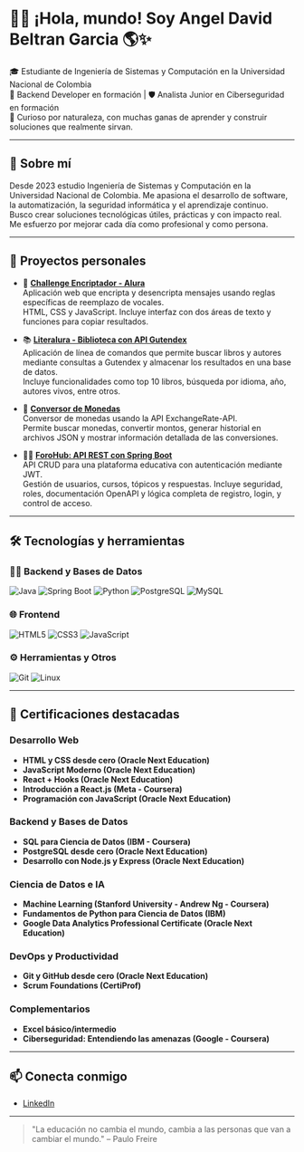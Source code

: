 # 👨‍💻 ¡Hola, mundo! Soy Angel David Beltran Garcia 🌎✨

🎓 Estudiante de Ingeniería de Sistemas y Computación en la Universidad Nacional de Colombia  
🔧 Backend Developer en formación | 🛡️ Analista Junior en Ciberseguridad en formación  
🧠 Curioso por naturaleza, con muchas ganas de aprender y construir soluciones que realmente sirvan.

---

## 🚀 Sobre mí

Desde 2023 estudio Ingeniería de Sistemas y Computación en la Universidad Nacional de Colombia. Me apasiona el desarrollo de software, la automatización, la seguridad informática y el aprendizaje continuo.  
Busco crear soluciones tecnológicas útiles, prácticas y con impacto real. Me esfuerzo por mejorar cada día como profesional y como persona.

---

## 🧪 Proyectos personales

- 🔐 **[Challenge Encriptador - Alura](https://github.com/anbeld12/Challenge-Encriptador-Alura)**  
  Aplicación web que encripta y desencripta mensajes usando reglas específicas de reemplazo de vocales.  
  HTML, CSS y JavaScript. Incluye interfaz con dos áreas de texto y funciones para copiar resultados.

- 📚 **[Literalura - Biblioteca con API Gutendex](https://github.com/anbeld12/Challenge-Literalura_BackEnd)**  
  Aplicación de línea de comandos que permite buscar libros y autores mediante consultas a Gutendex y almacenar los resultados en una base de datos.  
  Incluye funcionalidades como top 10 libros, búsqueda por idioma, año, autores vivos, entre otros.

- 💱 **[Conversor de Monedas](https://github.com/anbeld12/Challenge-ConversorDeMonedas_BackEnd)**  
  Conversor de monedas usando la API ExchangeRate-API.  
  Permite buscar monedas, convertir montos, generar historial en archivos JSON y mostrar información detallada de las conversiones.

- 🧑‍🏫 **[ForoHub: API REST con Spring Boot](https://github.com/anbeld12/Challenge-ForoHub_BackEnd)**  
  API CRUD para una plataforma educativa con autenticación mediante JWT.  
  Gestión de usuarios, cursos, tópicos y respuestas. Incluye seguridad, roles, documentación OpenAPI y lógica completa de registro, login, y control de acceso.

---

## 🛠️ Tecnologías y herramientas

### 🧑‍💻 Backend y Bases de Datos
![Java](https://img.shields.io/badge/-Java-007396?style=flat&logo=java&logoColor=fff)
![Spring Boot](https://img.shields.io/badge/-Spring%20Boot-6DB33F?style=flat&logo=spring-boot&logoColor=fff)
![Python](https://img.shields.io/badge/-Python-3776AB?style=flat&logo=python&logoColor=fff)
![PostgreSQL](https://img.shields.io/badge/-PostgreSQL-336791?style=flat&logo=postgresql&logoColor=fff)
![MySQL](https://img.shields.io/badge/-MySQL-4479A1?style=flat&logo=mysql&logoColor=fff)

### 🌐 Frontend
![HTML5](https://img.shields.io/badge/-HTML5-E34F26?style=flat&logo=html5&logoColor=fff)
![CSS3](https://img.shields.io/badge/-CSS3-1572B6?style=flat&logo=css3&logoColor=fff)
![JavaScript](https://img.shields.io/badge/-JavaScript-F7DF1E?style=flat&logo=javascript&logoColor=000)

### ⚙️ Herramientas y Otros
![Git](https://img.shields.io/badge/-Git-F05032?style=flat&logo=git&logoColor=fff)
![Linux](https://img.shields.io/badge/-Linux-FCC624?style=flat&logo=linux&logoColor=000)

---

## 🧾 Certificaciones destacadas

### Desarrollo Web
- **HTML y CSS desde cero (Oracle Next Education)**
- **JavaScript Moderno (Oracle Next Education)**
- **React + Hooks (Oracle Next Education)**
- **Introducción a React.js (Meta - Coursera)**
- **Programación con JavaScript (Oracle Next Education)**

### Backend y Bases de Datos
- **SQL para Ciencia de Datos (IBM - Coursera)**
- **PostgreSQL desde cero (Oracle Next Education)**
- **Desarrollo con Node.js y Express (Oracle Next Education)**

### Ciencia de Datos e IA
- **Machine Learning (Stanford University - Andrew Ng - Coursera)**
- **Fundamentos de Python para Ciencia de Datos (IBM)**
- **Google Data Analytics Professional Certificate (Oracle Next Education)**

### DevOps y Productividad
- **Git y GitHub desde cero (Oracle Next Education)**
- **Scrum Foundations (CertiProf)**

### Complementarios
- **Excel básico/intermedio**
- **Ciberseguridad: Entendiendo las amenazas (Google - Coursera)**

---

## 📫 Conecta conmigo

- [LinkedIn](https://www.linkedin.com/in/angel-david-beltran-garcia-1616b4273/)

---

> "La educación no cambia el mundo, cambia a las personas que van a cambiar el mundo." – Paulo Freire
